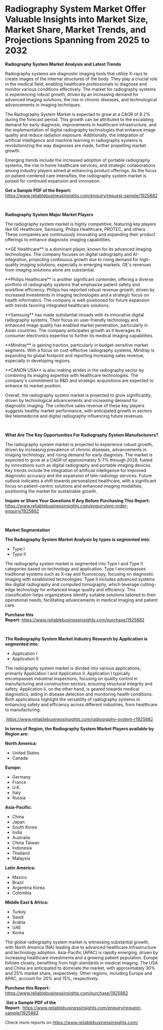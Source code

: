 <p><h1>Radiography System Market Offer Valuable Insights into Market Size, Market Share, Market Trends, and Projections Spanning from 2025 to 2032</h1></p><p><strong>Radiography System Market Analysis and Latest Trends</strong></p>
<p><p>Radiography systems are diagnostic imaging tools that utilize X-rays to create images of the internal structures of the body. They play a crucial role in the medical field, enabling healthcare professionals to diagnose and monitor various conditions effectively. The market for radiography systems is experiencing robust growth, driven by an increasing demand for advanced imaging solutions, the rise in chronic diseases, and technological advancements in imaging techniques.</p><p>The Radiography System Market is expected to grow at a CAGR of 8.2% during the forecast period. This growth can be attributed to the escalating demand for early diagnosis, improvements in healthcare infrastructure, and the implementation of digital radiography technologies that enhance image quality and reduce radiation exposure. Additionally, the integration of artificial intelligence and machine learning in radiography systems is revolutionizing the way diagnoses are made, further propelling market growth. </p><p>Emerging trends include the increased adoption of portable radiography systems, the rise in home healthcare services, and strategic collaborations among industry players aimed at enhancing product offerings. As the focus on patient-centered care intensifies, the radiography system market is poised for continued expansion and innovation.</p></p>
<p><strong>Get a Sample PDF of the Report:&nbsp;</strong> <a href="https://www.reliablebusinessinsights.com/enquiry/request-sample/1925882?utm_campaign=97&utm_medium=2&utm_source=Github&utm_content=ia&utm_term=15012025&utm_id=radiography-system">https://www.reliablebusinessinsights.com/enquiry/request-sample/1925882</a></p>
<p>&nbsp;</p>
<p><strong>Radiography System Major Market Players</strong></p>
<p><p>The radiography system market is highly competitive, featuring key players like GE Healthcare, Samsung, Philips Healthcare, PROTEC, and others. These companies are continuously innovating and expanding their product offerings to enhance diagnostic imaging capabilities.</p><p>**GE Healthcare** is a dominant player, known for its advanced imaging technologies. The company focuses on digital radiography and AI-integration, projecting continuous growth due to rising demand for high-quality imaging solutions, especially in emerging markets. GE's revenues from imaging solutions alone are substantial.</p><p>**Philips Healthcare** is another significant contender, offering a diverse portfolio of radiography systems that emphasize patient safety and workflow efficiency. Philips has reported robust revenue growth, driven by increased investments in imaging technologies and a strategic focus on health informatics. The company is well-positioned for future expansion with trends favoring integrated healthcare solutions.</p><p>**Samsung** has made substantial inroads with its innovative digital radiography systems. Their focus on user-friendly technology and enhanced image quality has enabled market penetration, particularly in Asian countries. The company anticipates growth as it leverages its consumer electronics expertise to further its medical imaging capabilities.</p><p>**Mindray** is gaining traction, particularly in budget-sensitive market segments. With a focus on cost-effective radiography systems, Mindray is expanding its global footprint and reporting increasing sales revenue, especially in developing regions.</p><p>**CANON USA** is also making strides in the radiography sector by combining its imaging expertise with healthcare technologies. The company's commitment to R&D and strategic acquisitions are expected to enhance its market position.</p><p>Overall, the radiography system market is projected to grow significantly, driven by technological advancements and increasing demand for diagnostic imaging. The collective sales revenue of these key players suggests healthy market performance, with anticipated growth in sectors like telemedicine and digital radiography influencing future revenues.</p></p>
<p>&nbsp;</p>
<p><strong>What Are The Key Opportunities For Radiography System Manufacturers?</strong></p>
<p><p>The radiography system market is projected to experience robust growth, driven by increasing prevalence of chronic diseases, advancements in imaging technology, and rising demand for early diagnosis. The market is expected to grow at a CAGR of approximately 5-7% through 2028, fueled by innovations such as digital radiography and portable imaging devices. Key trends include the integration of artificial intelligence for improved diagnostic accuracy and the expansion of tele-radiology services. Future outlook indicates a shift towards personalized healthcare, with a significant focus on patient-centric solutions and enhanced imaging modalities, positioning the market for sustainable growth.</p></p>
<p><strong>Inquire or Share Your Questions If Any Before Purchasing This Report:</strong> <a href="https://www.reliablebusinessinsights.com/enquiry/pre-order-enquiry/1925882?utm_campaign=97&utm_medium=2&utm_source=Github&utm_content=ia&utm_term=15012025&utm_id=radiography-system">https://www.reliablebusinessinsights.com/enquiry/pre-order-enquiry/1925882</a></p>
<p>&nbsp;</p>
<p><strong>Market Segmentation</strong></p>
<p><strong>The Radiography System Market Analysis by types is segmented into:</strong></p>
<p><ul><li>Type I</li><li>Type II</li></ul></p>
<p><p>The radiography system market is segmented into Type I and Type II categories based on technology and application. Type I encompasses traditional systems such as X-ray and fluoroscopy, focusing on diagnostic imaging with established technologies. Type II includes advanced systems like digital radiography and computed tomography, which leverage cutting-edge technology for enhanced image quality and efficiency. This classification helps organizations identify suitable solutions tailored to their operational needs, facilitating advancements in medical imaging and patient care.</p></p>
<p><strong>Purchase this Report:&nbsp;</strong><a href="https://www.reliablebusinessinsights.com/purchase/1925882?utm_campaign=97&utm_medium=2&utm_source=Github&utm_content=ia&utm_term=15012025&utm_id=radiography-system">https://www.reliablebusinessinsights.com/purchase/1925882</a></p>
<p>&nbsp;</p>
<p><strong>The Radiography System Market Industry Research by Application is segmented into:</strong></p>
<p><ul><li>Application I</li><li>Application II</li></ul></p>
<p><p>The radiography system market is divided into various applications, primarily Application I and Application II. Application I typically encompasses industrial inspections, focusing on quality control in manufacturing and construction sectors, ensuring structural integrity and safety. Application II, on the other hand, is geared towards medical diagnostics, aiding in disease detection and monitoring health conditions. Both applications highlight the versatility of radiography systems in enhancing safety and efficiency across different industries, from healthcare to manufacturing.</p></p>
<p><a href="https://www.reliablebusinessinsights.com/radiography-system-r1925882?utm_campaign=97&utm_medium=2&utm_source=Github&utm_content=ia&utm_term=15012025&utm_id=radiography-system">&nbsp;https://www.reliablebusinessinsights.com/radiography-system-r1925882</a></p>
<p><strong>In terms of Region, the Radiography System Market Players available by Region are:</strong></p>
<p>
    <p> <strong> North America: </strong>
        <ul>
            <li>United States</li>
            <li>Canada</li>
        </ul>
        </p> 
    <p> <strong> Europe: </strong>
        <ul>
            <li>Germany</li>
            <li>France</li>
            <li>U.K.</li>
            <li>Italy</li>
            <li>Russia</li>
        </ul>
        </p> 
    <p> <strong> Asia-Pacific: </strong>
        <ul>
            <li>China</li>
            <li>Japan</li>
            <li>South Korea</li>
            <li>India</li>
            <li>Australia</li>
            <li>China Taiwan</li>
            <li>Indonesia</li>
            <li>Thailand</li>
            <li>Malaysia</li>
        </ul>
        </p> 
    <p> <strong> Latin America: </strong>
        <ul>
            <li>Mexico</li>
            <li>Brazil</li>
            <li>Argentina Korea</li>
            <li>Colombia</li>
        </ul>
        </p> 
    <p> <strong> Middle East & Africa: </strong>
        <ul>
            <li>Turkey</li>
            <li>Saudi</li>
            <li>Arabia</li>
            <li>UAE</li>
            <li>Korea</li>
        </ul>
    </p>
    </p>
<p><p>The global radiography system market is witnessing substantial growth, with North America (NA) leading due to advanced healthcare infrastructure and technology adoption. Asia-Pacific (APAC) is rapidly emerging, driven by increasing healthcare investments and a growing patient population. Europe follows closely, benefiting from high standards in medical imaging. The USA and China are anticipated to dominate the market, with approximately 30% and 25% market share, respectively. Other regions, including Europe and APAC, account for 20% and 15%, respectively.</p></p>
<p><strong>Purchase this Report: </strong><a href="https://www.reliablebusinessinsights.com/purchase/1925882?utm_campaign=97&utm_medium=2&utm_source=Github&utm_content=ia&utm_term=15012025&utm_id=radiography-system">https://www.reliablebusinessinsights.com/purchase/1925882</a></p>
<p>&nbsp;<strong>Get a Sample PDF of the Report:&nbsp;&nbsp;</strong><a href="https://www.reliablebusinessinsights.com/enquiry/request-sample/1925882?utm_campaign=97&utm_medium=2&utm_source=Github&utm_content=ia&utm_term=15012025&utm_id=radiography-system">https://www.reliablebusinessinsights.com/enquiry/request-sample/1925882</a></p>
<p><strong></strong></p>
<p>Check more reports on <a href="https://www.reliablebusinessinsights.com/?utm_campaign=97&utm_medium=2&utm_source=Github&utm_content=ia&utm_term=15012025&utm_id=radiography-system">https://www.reliablebusinessinsights.com/</a></p>